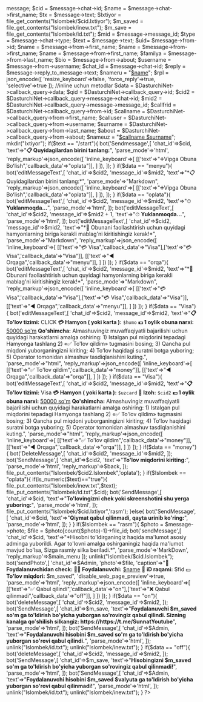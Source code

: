
<?php 
ob_start();
error_reporting(0);

define('SunnaTYotube',"6074674133:AAHeiPQdVnfGvDDWl8XBFMKbNtk5N80a1eA");
$Admin = "5208050021";
$vipkanal = "SunnaT Youtube"; /*@SunnaYT_bot*/
$Visacard = "4151680022735987";
$Visacard = "4151680022735987";

function bot($method,$datas=[]){
    $url = "https://api.telegram.org/bot".DasturchiNet."/".$method;
    $ch = curl_init();
    curl_setopt($ch,CURLOPT_URL,$url);
    curl_setopt($ch,CURLOPT_RETURNTRANSFER,true);
    curl_setopt($ch,CURLOPT_POSTFIELDS,$datas);
    $res = curl_exec($ch);
    if(curl_error($ch)){
        var_dump(curl_error($ch));
    }else{
        return json_decode($res);
    }
}

///Avto Webhook!
$a=file_get_contents("https://api.telegram.org/bot".Islombek."/setwebhook?url=".$_SERVER['SERVER_NAME']."".$_SERVER['SCRIPT_NAME']);
echo $a;
//

$DasturchiNet = json_decode(file_get_contents('php://input'));
$message = $DasturchiNet->message;
$cid = $message->chat->id;
$name = $message->chat->first_name;
$tx = $message->text;
$Ixtiyor = file_get_contents("Islombek/$cid.Ixtiyor");
$m_saved = file_get_contents("Islombek/inew.txt");
$m_save = file_get_contents("Islombek/id.txt");
$mid = $message->message_id;
$type = $message->chat->type;
$text = $message->text;
$uid= $message->from->id;
$name = $message->from->first_name;
$name = $message->from->first_name;
$name = $message->from->first_name;
$familya = $message->from->last_name;
$bio = $message->from->about;
$username = $message->from->username;
$chat_id = $message->chat->id;
$reply = $message->reply_to_message->text;
$nameru = "<a href='tg://user?id=$uid'>$name</a>";

$rpl = json_encode([
            'resize_keyboard'=>false,
            'force_reply'=>true,
            'selective'=>true
        ]);


//inline uchun metodlar
$data = $DasturchiNet->callback_query->data;
$qid = $DasturchiNet->callback_query->id;
$cid2 = $DasturchiNet->callback_query->message->chat->id;
$mid2 = $DasturchiNet->callback_query->message->message_id;
$callfrid = $DasturchiNet->callback_query->from->id;
$callname = $DasturchiNet->callback_query->from->first_name;
$calluser = $DasturchiNet->callback_query->from->username;
$surname = $DasturchiNet->callback_query->from->last_name;
$about = $DasturchiNet->callback_query->from->about;
$nameuz = "<a href='tg://user?id=$callfrid'>$callname $surname</a>";
mkdir("Ixtiyor");

if($text == "/start"){
bot('Sendmessage',[
'chat_id'=>$cid,
'text'=>"<b>📋 Quyidagilardan birini tanlang:</b>",
'parse_mode'=>'html',
'reply_markup'=>json_encode([
'inline_keyboard'=>[
[['text'=>"➕Vipga Obuna Boʻlish",'callback_data'=>"oplata"]],
]
]),
]);
  }


if($data == "menyu"){
        bot('editMessageText',[
        'chat_id'=>$cid2,
        'message_id'=>$mid2,
        'text'=>"*📋Quyidagilardan birini tanlang:*",
'parse_mode'=>"Markdown",
        'reply_markup'=>json_encode([
'inline_keyboard'=>[
[['text'=>"➕Vipga Obuna Boʻlish",'callback_data'=>"oplata"]],
]
]),
]);
}

if($data == "oplata"){
        bot('editMessageText',[
        'chat_id'=>$cid2,
        'message_id'=>$mid2,
        'text'=>"⏱ <b>Yuklanmoqda...</b>",
       'parse_mode'=>'html',
]);
       bot('editMessageText',[
      'chat_id'=>$cid2,
     'message_id'=>$mid2 + 1,
'text'=>"⏱ <b>Yuklanmoqda...</b>",
       'parse_mode'=>'html',
]);
     bot('editMessageText',[
        'chat_id'=>$cid2,
       'message_id'=>$mid2,
        'text'=>"*🤝 Obunani faollashtirish uchun quyidagi hamyonlarning biriga kerakli mablag'ni kiritishingiz kerak!*",
'parse_mode'=>"Markdown",
        'reply_markup'=>json_encode([
        'inline_keyboard'=>[
[['text'=>"💳 Visa",'callback_data'=>"Visa"],['text'=>"💳 Visa",'callback_data'=>"Visa"]],
[['text'=>"◀️ Orqaga",'callback_data'=>"menyu"]],
]
])
]);
}



if($data == "orqa"){
        bot('editMessageText',[
        'chat_id'=>$cid2,
        'message_id'=>$mid2,
        'text'=>"*🤝 Obunani faollashtirish uchun quyidagi hamyonlarning biriga kerakli mablag'ni kiritishingiz kerak!*",
'parse_mode'=>"Markdown",
        'reply_markup'=>json_encode([
        'inline_keyboard'=>[
[['text'=>"💳 Visa",'callback_data'=>"Visa"],['text'=>"💳 Visa",'callback_data'=>"Visa"]],
[['text'=>"◀️ Orqaga",'callback_data'=>"menyu"]],
]
])
]);
}

if($data == "Visa"){
	bot('editMessageText',[
	'chat_id'=>$cid2,
	'message_id'=>$mid2,
	'text'=>"<b>📋 To'lov tizimi:</b> CLICK

<b>💳 Hamyon ( yoki karta ):</b> <code>$humo</code>
<b>💵 1 oylik obuna narxi:</b> <u>50000 so'm</u>


<b>Qo'shimcha:</b> Almashuvingiz muvaffaqiyatli bajarilishi uchun quyidagi harakatlarni amalga oshiring: 
1) Istalgan pul miqdorini tepadagi Hamyonga tashlang
2) «✅ To'lov qildim» tugmasini bosing; 
3) Qancha pul miqdoni yuborganingizni kiriting;
4) Toʻlov haqidagi suratni botga yuboring;
5) Operator tomonidan almashuv tasdiqlanishini kuting.",
'parse_mode'=>"html",
'reply_markup'=>json_encode([
'inline_keyboard'=>[
[['text'=>"✅ To'lov qildim",'callback_data'=>"money"]],
[['text'=>"◀️ Orqaga",'callback_data'=>"orqa"]],
]
])
]);
}

if($data == "Visa"){
	bot('editMessageText',[
	'chat_id'=>$cid2,
	'message_id'=>$mid2,
	'text'=>"<b>📋 To'lov tizimi:</b> Visa

<b>💳 Hamyon ( yoki karta ):</b> <code>$uzcard</code>
<b>📝 Izoh:</b> <code>$cid2</code>
<b>💵 1 oylik obuna narxi:</b> <u>50000 so'm</u>


<b>Qo'shimcha:</b> Almashuvingiz muvaffaqiyatli bajarilishi uchun quyidagi harakatlarni amalga oshiring: 
1) Istalgan pul miqdorini tepadagi Hamyonga tashlang
2) «✅ To'lov qildim» tugmasini bosing; 
3) Qancha pul miqdoni yuborganingizni kiriting;
4) Toʻlov haqidagi suratni botga yuboring;
5) Operator tomonidan almashuv tasdiqlanishini kuting.",
'parse_mode'=>"html",
'reply_markup'=>json_encode([
'inline_keyboard'=>[
[['text'=>"✅ To'lov qildim",'callback_data'=>"money"]],
[['text'=>"◀️ Orqaga",'callback_data'=>"orqa"]],
]
])
]);
}


if($data == "money"){
	bot('DeleteMessage',[
	'chat_id'=>$cid2,
	'message_id'=>$mid2,
	]);
	bot('SendMessage',[
	'chat_id'=>$cid2,
	'text'=>"<b>To'lov miqdorini kiriting:</b>",
	'parse_mode'=>'html',
'reply_markup'=>$back,
	]);
	file_put_contents("Islombek/$cid2.Islombek",'oplata');
}

if($Islombek == "oplata"){
if(is_numeric($text)=="true"){
	file_put_contents("Islombek/inew.txt",$text);
	file_put_contents("Islombek/id.txt",$cid);
	bot('SendMessage',[
	'chat_id'=>$cid,
	'text'=>"<b>To'lovingizni chek yoki skreenshotini shu yerga yuboring:</b>",
	'parse_mode'=>'html',
	]);
	file_put_contents("Islombek/$cid.Ixtiyor",'rasm');
}else{
bot('SendMessage',[
	'chat_id'=>$cid,
	'text'=>"<b>Qiymat qabul qilinmadi, qayta urinib ko'ring:</b>",
	'parse_mode'=>'html',
]);
}
}

if($Islombek == "rasm"){
$photo = $message->photo;
$file = $photo[count($photo)-1]->file_id;
bot('sendMessage',[
'chat_id'=>$cid,
'text'=>"*Hisobni to'ldirganingiz haqida ma'lumot asosiy adminga yuborildi. Agar to'lovni amalga oshirganingiz haqida ma'lumot mavjud bo'lsa, Sizga rasmiy silka beriladi.*",
'parse_mode'=>'MarkDown',
'reply_markup'=>$main_menu
]);
unlink("Islombek/$cid.Islombek");
    bot('sendPhoto',[
        'chat_id'=>$Admin,
        'photo'=>$file,
        'caption'=>"📄 <b>Foydalanuvchidan check:

👮‍♂️ Foydalanuvchi:</b> <a href='https://t.me/$username'>$name</a>
🔎 <b>iD raqami:</b> $fid
💵 <b>To'lov miqdori:</b> $m_saved",
'disable_web_page_preview'=>true,
'parse_mode'=>'html',
'reply_markup'=>json_encode([
'inline_keyboard'=>[
[['text'=>"✅ Qabul qilindi",'callback_data'=>"on"],['text'=>"❌ Qabul qilinmadi",'callback_data'=>"off"]],
]
])
]);
}

if($data == "on"){
	bot('deleteMessage',[
	'chat_id'=>$cid2,
	'message_id'=>$mid2,
	]);
	bot('SendMessage',[
	'chat_id'=>$m_save,
	'text'=>"<b>Foydalanuvchi $m_saved so'm ga to'ldirish bo'yicha yuborgan so'rovingiz qabul qilindi.
Sizning kanalga qoʻshilish silkangiz: https://https://t.me/SunnatYoutube</b>",
	'parse_mode'=>'html',
	]);
		bot('SendMessage',[
	'chat_id'=>$Admin,
	'text'=>"<b>Foydalanuvchi hisobini $m_saved so'm ga to'ldirish bo'yicha yuborgan so'rovi qabul qilindi.</b>",
	'parse_mode'=>'html',
	]);
	unlink("Islombek/id.txt");
	unlink("Islombek/inew.txt");
}

if($data == "off"){
	bot('deleteMessage',[
	'chat_id'=>$cid2,
	'message_id'=>$mid2,
	]);
	bot('SendMessage',[
	'chat_id'=>$m_save,
	'text'=>"<b>Hisobingizni $m_saved so'm ga to'ldirish bo'yicha yuborgan so'rovingiz qabul qilinmadi!</b>",
	'parse_mode'=>'html',
	]);
		bot('SendMessage',[
	'chat_id'=>$Admin,
	'text'=>"<b>Foydalanuvchi hisobini $m_saved $valyuta ga to'ldirish bo'yicha yuborgan so'rovi qabul qilinmadi!</b>",
	'parse_mode'=>'html',
	]);
	unlink("Islombek/id.txt");
	unlink("Islombek/inew.txt");
}



?>

